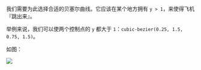 我们需要为此选择合适的贝塞尔曲线。它应该在某个地方拥有 `y > 1`，来使得飞机『跳出来』。 

举例来说，我们可以使两个控制点的 `y` 都大于 `1`：`cubic-bezier(0.25, 1.5, 0.75, 1.5)`。

如图：

![](bezier-up.png)
